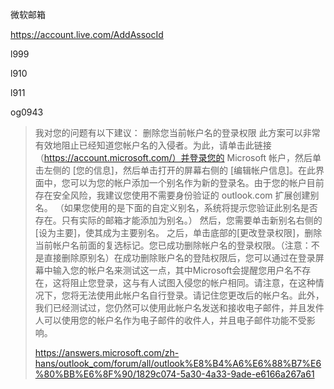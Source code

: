 微软邮箱 

https://account.live.com/AddAssocId



l999

l910

l911

og0943





> 我对您的问题有以下建议：
> 删除您当前帐户名的登录权限
> 此方案可以非常有效地阻止已经知道您帐户名的入侵者。为此，请单击此链接（https://account.microsoft.com/）并登录您的 Microsoft 帐户，然后单击左侧的 [您的信息]，然后单击打开的屏幕右侧的 [编辑帐户信息]。在此界面中，您可以为您的帐户添加一个别名作为新的登录名。由于您的帐户目前存在安全风险，我建议您使用不需要身份验证的 outlook.com 扩展创建别名。 （如果您使用的是下面的自定义别名，系统将提示您验证此别名是否存在。只有实际的邮箱才能添加为别名。） 然后，您需要单击新别名右侧的[设为主要]，使其成为主要别名。
> 之后，单击底部的[更改登录权限]，删除当前帐户名前面的复选标记。您已成功删除帐户名的登录权限。（注意：不是直接删除原别名）在成功删除账户名的登陆权限后，您可以通过在登录屏幕中输入您的帐户名来测试这一点，其中Microsoft会提醒您用户名不存在，这将阻止您登录，这与有人试图入侵您的帐户相同。请注意，在这种情况下，您将无法使用此帐户名自行登录。请记住您更改后的帐户名。此外，我们已经测试过，您仍然可以使用此帐户名发送和接收电子邮件，并且发件人可以使用您的帐户名作为电子邮件的收件人，并且电子邮件功能不受影响。
> 
> https://answers.microsoft.com/zh-hans/outlook_com/forum/all/outlook%E8%B4%A6%E6%88%B7%E6%80%BB%E6%8F%90/1829c074-5a30-4a33-9ade-e6166a267a61